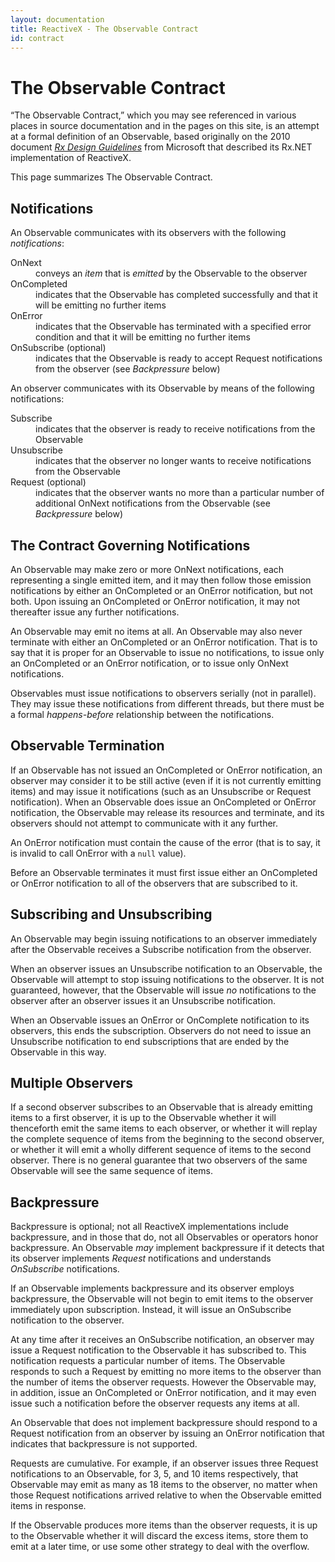 ```yaml
---
layout: documentation
title: ReactiveX - The Observable Contract
id: contract
---
```


<h1>The Observable Contract</h1>
<p>
 “The Observable Contract,” which you may see referenced in various places in source documentation and in the
 pages on this site, is an attempt at a formal definition of an Observable, based originally on the 2010
 document <a href="https://go.microsoft.com/fwlink/?LinkID=205219"><cite>Rx Design Guidelines</cite></a> from
 Microsoft that described its Rx.NET implementation of ReactiveX.
</p><p>
 This page summarizes The Observable Contract.
</p>
<h2>Notifications</h2>
<p>
 An Observable communicates with its observers with the following <i>notifications</i>:
</p>
<dl>
 <dt>OnNext</dt>
  <dd>conveys an <i>item</i> that is <i>emitted</i> by the Observable to the observer</dd>
 <dt>OnCompleted</dt>
  <dd>indicates that the Observable has completed successfully and that it will be emitting no further items</dd>
 <dt>OnError</dt>
  <dd>indicates that the Observable has terminated with a specified error condition and that it will be emitting no further items</dd>
 <dt>OnSubscribe (optional)</dt>
  <dd>indicates that the Observable is ready to accept Request notifications from the observer (see <i>Backpressure</i> below)</dd>
</dl>
<p>
 An observer communicates with its Observable by means of the following notifications:
</p>
<dl>
 <dt>Subscribe</dt>
  <dd>indicates that the observer is ready to receive notifications from the Observable</dd>
 <dt>Unsubscribe</dt>
  <dd>indicates that the observer no longer wants to receive notifications from the Observable</dd>
 <dt>Request (optional)</dt>
  <dd>indicates that the observer wants no more than a particular number of additional OnNext notifications from the Observable (see <i>Backpressure</i> below)</dd>
</dl>
<h2>The Contract Governing Notifications</h2>
<p>
 An Observable may make zero or more OnNext notifications, each representing a single emitted item, and it may
 then follow those emission notifications by either an OnCompleted or an OnError notification, but not both.
 Upon issuing an OnCompleted or OnError notification, it may not thereafter issue any further notifications.
</p><p>
 An Observable may emit no items at all.  An Observable may also never terminate with either an OnCompleted or
 an OnError notification.  That is to say that it is proper for an Observable to issue no notifications, to
 issue only an OnCompleted or an OnError notification, or to issue only OnNext notifications.
</p><p>
 Observables must issue notifications to observers serially (not in parallel). They may issue these
 notifications from different threads, but there must be a formal <i>happens-before</i> relationship between the
 notifications.
</p>
<h2>Observable Termination</h2>
<p>
 If an Observable has not issued an OnCompleted or OnError notification, an observer may consider it to be still
 active (even if it is not currently emitting items) and may issue it notifications (such as an Unsubscribe
 or Request notification). When an Observable does issue an OnCompleted or OnError notification, the Observable
 may release its resources and terminate, and its observers should not attempt to communicate with it any
 further.
</p><p>
 An OnError notification must contain the cause of the error (that is to say, it is invalid to call OnError with
 a <code>null</code> value).
</p><p>
 Before an Observable terminates it must first issue either an OnCompleted or OnError notification to all of the
 observers that are subscribed to it.
</p>
<h2>Subscribing and Unsubscribing</h2>
<p>
 An Observable may begin issuing notifications to an observer immediately after the Observable receives a
 Subscribe notification from the observer.
</p><p>
 When an observer issues an Unsubscribe notification to an Observable, the Observable will attempt to stop
 issuing notifications to the observer. It is not guaranteed, however, that the Observable will issue
 <em>no</em> notifications to the observer after an observer issues it an Unsubscribe notification.
</p><p>
 When an Observable issues an OnError or OnComplete notification to its observers, this ends the subscription.
 Observers do not need to issue an Unsubscribe notification to end subscriptions that are ended by the Observable
 in this way.
</p>
<h2>Multiple Observers</h2>
<p>
 If a second observer subscribes to an Observable that is already emitting items to a first observer, it is up
 to the Observable whether it will thenceforth emit the same items to each observer, or whether it will replay
 the complete sequence of items from the beginning to the second observer, or whether it will emit a wholly
 different sequence of items to the second observer. There is no general guarantee that two observers of the
 same Observable will see the same sequence of items.
</p>
<h2>Backpressure</h2>
<p>
 Backpressure is optional; not all ReactiveX implementations include backpressure, and in those that do, not all
 Observables or operators honor backpressure. An Observable <em>may</em> implement backpressure if it detects
 that its observer implements <i>Request</i> notifications and understands <i>OnSubscribe</i> notifications.
</p><p>
 If an Observable implements backpressure and its observer employs backpressure, the Observable will not begin
 to emit items to the observer immediately upon subscription. Instead, it will issue an OnSubscribe notification
 to the observer.
</p><p>
 At any time after it receives an OnSubscribe notification, an observer may issue a Request notification to the
 Observable it has subscribed to. This notification requests a particular number of items. The Observable
 responds to such a Request by emitting no more items to the observer than the number of items the observer
 requests. However the Observable may, in addition, issue an OnCompleted or OnError notification, and it may
 even issue such a notification before the observer requests any items at all.
</p><p>
 An Observable that does not implement backpressure should respond to a Request notification from an observer
 by issuing an OnError notification that indicates that backpressure is not supported.
</p><p>
 Requests are cumulative. For example, if an observer issues three Request notifications to an Observable, for
 3, 5, and 10 items respectively, that Observable may emit as many as 18 items to the observer, no matter when
 those Request notifications arrived relative to when the Observable emitted items in response.
</p><p>
 If the Observable produces more items than the observer requests, it is up to the Observable whether it will
 discard the excess items, store them to emit at a later time, or use some other strategy to deal with the
 overflow.
</p>
